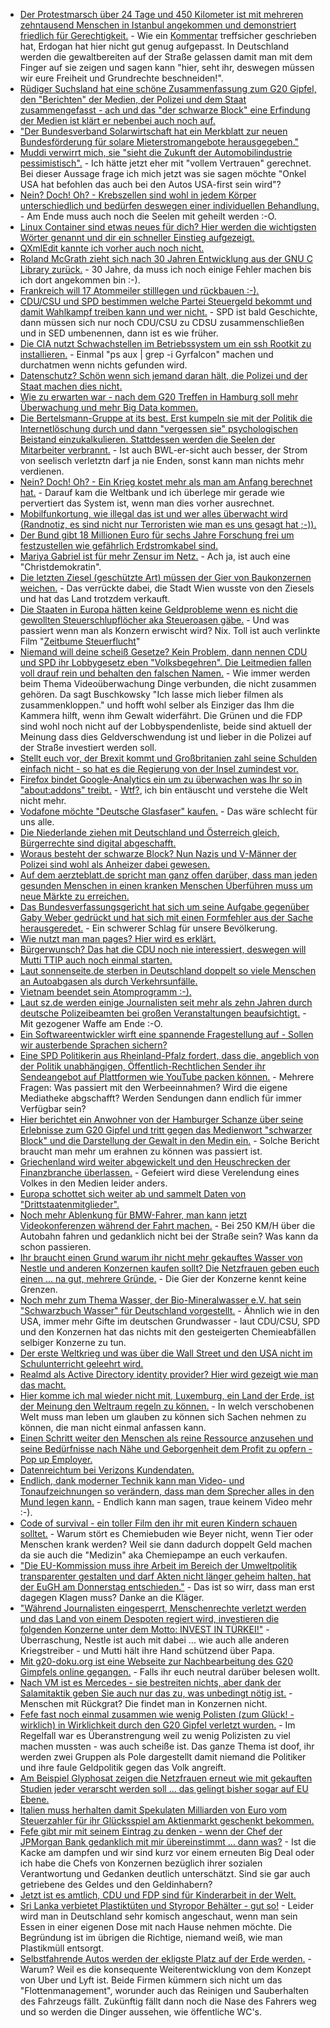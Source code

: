 * [Der Protestmarsch über 24 Tage und 450 Kilometer ist mit mehreren zehntausend Menschen in Istanbul angekommen und demonstriert friedlich für Gerechtigkeit.](https://www.heise.de/tp/features/Istanbul-Millionen-demonstrieren-fuer-Gerechtigkeit-3767738.html) - Wie ein [Kommentar](https://www.heise.de/forum/Telepolis/Kommentare/Istanbul-Millionen-demonstrieren-fuer-Gerechtigkeit/das-kommt-davon-wenn-man-alle-gewaltbereiten-Gruppen-ins-Gefaengnis-sperrt/posting-30676963/show/) treffsicher geschrieben hat, Erdogan hat hier nicht gut genug aufgepasst. In Deutschland werden die gewaltbereiten auf der Straße gelassen damit man mit dem Finger auf sie zeigen und sagen kann "hier, seht ihr, deswegen müssen wir eure Freiheit und Grundrechte beschneiden!".
* [Rüdiger Suchsland hat eine schöne Zusammenfassung zum G20 Gipfel, den "Berichten" der Medien, der Polizei und dem Staat zusammengefasst - ach und das "der schwarze Block" eine Erfindung der Medien ist klärt er nebenbei auch noch auf.](https://www.heise.de/tp/features/Ins-Auge-des-Betrachters-3767731.html)
* ["Der Bundesverband Solarwirtschaft hat ein Merkblatt zur neuen Bundesförderung für solare Mieterstromangebote herausgegeben."](http://www.sonnenseite.com/de/energie/merkblatt-zur-neuen-mieterstrom-foerderung-veroeffentlicht.html)
* [Muddi verwirrt mich, sie "sieht die Zukunft der Automobilindustrie pessimistisch".](https://www.golem.de/news/deutschland-merkel-sieht-zukunft-der-autoindustrie-pessimistisch-1707-128813.html) - Ich hätte jetzt eher mit "vollem Vertrauen" gerechnet. Bei dieser Aussage frage ich mich jetzt was sie sagen möchte "Onkel USA hat befohlen das auch bei den Autos USA-first sein wird"?
* [Nein? Doch! Oh? - Krebszellen sind wohl in jedem Körper unterschiedlich und bedürfen deswegen einer individuellen Behandlung.]( TestActiveDeletionLimitBatchjobFactory_172.16.26.128-30678_product) - Am Ende muss auch noch die Seelen mit geheilt werden :-O.
* [Linux Container sind etwas neues für dich? Hier werden die wichtigsten Wörter genannt und dir ein schneller Einstieg aufgezeigt.](https://opensource.com/article/17/7/how-linux-containers-evolved)
* [QXmlEdit kannte ich vorher auch noch nicht.](https://opensource.com/article/17/7/7-ways-handle-xml-qxmledit)
* [Roland McGrath zieht sich nach 30 Jahren Entwicklung aus der GNU C Library zurück.](https://www.heise.de/developer/meldung/GNU-C-Library-Roland-McGrath-zieht-sich-zurueck-3767790.html) - 30 Jahre, da muss ich noch einige Fehler machen bis ich dort angekommen bin :-).
* [Frankreich will 17 Atommeiler stilllegen und rückbauen :-).](https://www.heise.de/newsticker/meldung/Frankreich-koennte-bis-zu-17-Atomreaktoren-abschalten-3767988.html)
* [CDU/CSU und SPD bestimmen welche Partei Steuergeld bekommt und damit Wahlkampf treiben kann und wer nicht.](https://www.heise.de/tp/features/Verfassungsfeindlichen-Parteien-soll-Steuergeld-verwehrt-bleiben-3767861.html) - SPD ist bald Geschichte, dann müssen sich nur noch CDU/CSU zu CDSU zusammenschließen und in SED umbenennen, dann ist es wie früher.
* [Die CIA nutzt Schwachstellen im Betriebssystem um ein ssh Rootkit zu installieren.](https://www.pro-linux.de/news/1/24924/cia-programme-zum-stehlen-von-anmeldedaten-auch-f%C3%BCr-linux.html) - Einmal "ps aux | grep -i Gyrfalcon" machen und durchatmen wenn nichts gefunden wird.
* [Datenschutz? Schön wenn sich jemand daran hält, die Polizei und der Staat machen dies nicht.](https://www.golem.de/news/g20-hinweisportal-der-polizei-hamburg-hat-rechtliche-probleme-1707-128829.html)
* [Wie zu erwarten war - nach dem G20 Treffen in Hamburg soll mehr Überwachung und mehr Big Data kommen.](https://www.heise.de/newsticker/meldung/G20-Krawalle-Koalitionspolitiker-wollen-umfassende-europaeische-Extremistendatei-3768285.html)
* [Die Bertelsmann-Gruppe at its best. Erst kumpeln sie mit der Politik die Internetlöschung durch und dann "vergessen sie" psychologischen Beistand einzukalkulieren. Stattdessen werden die Seelen der Mitarbeiter verbrannt.](https://www.heise.de/newsticker/meldung/Alltag-im-Facebook-Loeschteam-Nach-der-ersten-Enthauptung-geheult-3768497.html) - Ist auch BWL-er-sicht auch besser, der Strom von seelisch verletztn darf ja nie Enden, sonst kann man nichts mehr verdienen.
* [Nein? Doch! Oh? - Ein Krieg kostet mehr als man am Anfang berechnet hat.](https://www.heise.de/tp/features/Weltbank-berechnet-die-Kosten-des-Syrien-Kriegs-3768489.html) - Darauf kam die Weltbank und ich überlege mir gerade wie pervertiert das System ist, wenn man dies vorher ausrechnet.
* [Mobilfunkortung, wie illegal das ist und wer alles überwacht wird (Randnotiz, es sind nicht nur Terroristen wie man es uns gesagt hat ;-)).](https://www.golem.de/news/handyortung-wir-ahnungslosen-insassen-der-funkzelle-1707-128837.html)
* [Der Bund gibt 18 Millionen Euro für sechs Jahre Forschung frei um festzustellen wie gefährlich Erdstromkabel sind.](https://www.heise.de/newsticker/meldung/Bund-laesst-moegliche-Gesundheitsrisiken-von-Stromleitungen-erforschen-3768739.html)
* [Mariya Gabriel ist für mehr Zensur im Netz.](https://www.heise.de/newsticker/meldung/Neue-EU-Digitalkommissarin-Oettinger-Nachfolgerin-Gabriel-ist-im-Amt-3769152.html) - Ach ja, ist auch eine "Christdemokratin".
* [Die letzten Ziesel (geschützte Art) müssen der Gier von Baukonzernen weichen.](https://netzfrauen.org/2017/07/11/ziesel/) - Das verrückte dabei, die Stadt Wien wusste von den Ziesels und hat das Land trotzdem verkauft.
* [Die Staaten in Europa hätten keine Geldprobleme wenn es nicht die gewollten Steuerschlupflöcher aka Steueroasen gäbe.](https://netzfrauen.org/2017/07/11/steuerflucht/) - Und was passiert wenn man als Konzern erwischt wird? Nix. Toll ist auch verlinkte Film "[Zeitbume Steuerflucht](http://www.arte.tv/guide/de/047158-000/zeitbombe-steuerflucht)"
* [Niemand will deine scheiß Gesetze? Kein Problem, dann nennen CDU und SPD ihr Lobbygesetz eben "Volksbegehren". Die Leitmedien fallen voll drauf rein und behalten den falschen Namen.](https://www.heise.de/newsticker/meldung/Volksbegehren-Bis-zu-2500-Kameras-an-gefaehrlichen-Orten-in-Berlin-3769501.html) - Wie immer werden beim Thema Videoüberwachung Dinge verbunden, die nicht zusammen gehören. Da sagt Buschkowsky "Ich lasse mich lieber filmen als zusammenkloppen." und hofft wohl selber als Einziger das Ihm die Kammera hilft, wenn ihm Gewalt widerfährt. Die Grünen und die FDP sind wohl noch nicht auf der Lobbyspendenliste, beide sind aktuell der Meinung dass dies Geldverschwendung ist und lieber in die Polizei auf der Straße investiert werden soll.
* [Stellt euch vor, der Brexit kommt und Großbritanien zahl seine Schulden einfach nicht - so hat es die Regierung von der Insel zumindest vor.](https://blog.fefe.de/?ts=a79b84c8)
* [Firefox bindet Google-Analytics ein um zu überwachen was Ihr so in "about:addons" treibt.](https://twitter.com/NicolasPetton/status/884694176515936256) - [Wtf?](https://tuxproject.de/blog/2017/02/chromefox-ende/), ich bin entäuscht und verstehe die Welt nicht mehr.
* [Vodafone möchte "Deutsche Glasfaser" kaufen.](https://www.golem.de/news/festnetz-vodafone-will-offenbar-deutsche-glasfaser-kaufen-1707-128887.html) - Das wäre schlecht für uns alle.
* [Die Niederlande ziehen mit Deutschland und Österreich gleich, Bürgerrechte sind digital abgeschafft.](https://www.heise.de/newsticker/meldung/Niederlande-verabschieden-umstrittenes-Abhoergesetz-3770403.html)
* [Woraus besteht der schwarze Block? Nun Nazis und V-Männer der Polizei sind wohl als Anheizer dabei gewesen.](https://www.heise.de/tp/news/Und-wer-war-noch-so-im-Schwarzen-Block-in-Hamburg-3770308.html)
* [Auf dem aerzteblatt.de spricht man ganz offen darüber, dass man jeden gesunden Menschen in einen kranken Menschen Überführen muss um neue Märkte zu erreichen.](http://npr.news.eulu.info/2017/07/12/der-arzt-als-trojanisches-pferd-verschwoerungstheorie-nein-hier-der-beweis/)
* [Das Bundesverfassungsgericht hat sich um seine Aufgabe gegenüber Gaby Weber gedrückt und hat sich mit einen Formfehler aus der Sache herausgeredet.](https://blog.fefe.de/?ts=a798c2cd) - Ein schwerer Schlag für unsere Bevölkerung.
* [Wie nutzt man man pages? Hier wird es erklärt.](https://opensource.com/article/17/7/using-man-pages)
* [Bürgerwunsch? Das hat die CDU noch nie interessiert, deswegen will Mutti TTIP auch noch einmal starten.](https://www.heise.de/newsticker/meldung/Merkel-will-TTIP-Neustart-Plaedoyer-fuer-Freihandel-3769625.html)
* [Laut sonnenseite.de sterben in Deutschland doppelt so viele Menschen an Autoabgasen als durch Verkehrsunfälle.](http://www.sonnenseite.com/de/umwelt/unter-terrorismusverdacht.html)
* [Vietnam beendet sein Atomprogramm :-).](http://www.sonnenseite.com/de/politik/vietnam-beendet-sein-atomprogramm.html)
* [Laut sz.de werden einige Journalisten seit mehr als zehn Jahren durch deutsche Polizeibeamten bei großen Veranstaltungen beaufsichtigt.](https://blog.fefe.de/?ts=a79851c4) - Mit gezogener Waffe am Ende :-O.
* [Ein Softwareentwickler wirft eine spannende Fragestellung auf - Sollen wir austerbende Sprachen sichern?](https://opensource.com/article/17/7/half-world-languages-dying-save-them)
* [Eine SPD Politikerin aus Rheinland-Pfalz fordert, dass die, angeblich von der Politik unabhängigen, Öffentlich-Rechtlichen Sender ihr Sendeangebot auf Plattformen wie YouTube packen können.](https://www.golem.de/news/malu-dreyer-ard-und-zdf-wollen-bei-youtube-aktiver-werden-1707-128895.html) - Mehrere Fragen: Was passiert mit den Werbeeinnahmen? Wird die eigene Mediatheke abgschafft? Werden Sendungen dann endlich für immer Verfügbar sein?
* [Hier berichtet ein Anwohner von der Hamburger Schanze über seine Erlebnisse zum G20 Gipfel und tritt gegen das Medienwort "schwarzer Block" und die Darstellung der Gewalt in den Medin ein.](http://npr.news.eulu.info/2017/07/13/moderne-g20-polizeiarbeit-ein-klima-der-angst-ohnmacht-und-wut/?pk_campaign=feed&pk_kwd=moderne-g20-polizeiarbeit-ein-klima-der-angst-ohnmacht-und-wut) - Solche Bericht braucht man mehr um erahnen zu können was passiert ist.
* [Griechenland wird weiter abgewickelt und den Heuschrecken der Finanzbranche überlassen.](https://www.heise.de/tp/features/Das-Defizitverfahren-gegen-Griechenland-wird-abgeschlossen-3770575.html) - Gefeiert wird diese Verelendung eines Volkes in den Medien leider anders.
* [Europa schottet sich weiter ab und sammelt Daten von "Drittstaatenmitglieder".](https://www.heise.de/newsticker/meldung/Smart-Borders-Gruenes-Licht-fuer-biometrische-Grenzkontrollen-im-EU-Parlament-3770932.html)
* [Noch mehr Ablenkung für BMW-Fahrer, man kann jetzt Videokonferenzen während der Fahrt machen.](https://www.golem.de/news/arbeiten-beim-pendeln-5er-bmw-mit-skype-anbindung-fuer-die-konferenz-unterwegs-1707-128914.html) - Bei 250 KM/H über die Autobahn fahren und gedanklich nicht bei der Straße sein? Was kann da schon passieren.
* [Ihr braucht einen Grund warum ihr nicht mehr gekauftes Wasser von Nestle und anderen Konzernen kaufen sollt? Die Netzfrauen geben euch einen ... na gut, mehrere Gründe.](https://netzfrauen.org/2017/07/14/nestle-flint/) - Die Gier der Konzerne kennt keine Grenzen.
* [Noch mehr zum Thema Wasser, der Bio-Mineralwasser e.V. hat sein "Schwarzbuch Wasser" für Deutschland vorgestellt.](http://www.sonnenseite.com/de/umwelt/qualitaetsgemeinschaft-bio-mineralwasser-e.v.-veroeffentlicht-schwarzbuch-wasser.html) - Ähnlich wie in den USA, immer mehr Gifte im deutschen Grundwasser - laut CDU/CSU, SPD und den Konzernen hat das nichts mit den gesteigerten Chemieabfällen selbiger Konzerne zu tun.
* [Der erste Weltkrieg und was über die Wall Street und den USA nicht im Schulunterricht geleehrt wird.](https://www.heise.de/tp/features/Der-Kriegseintritt-der-USA-1917-3771284.html)
* [Realmd als Active Directory identity provider? Hier wird gezeigt wie man das macht.](https://www.percona.com/blog/2017/07/13/setting-percona-pam-active-directory-external-authentication/)
* [Hier komme ich mal wieder nicht mit, Luxemburg, ein Land der Erde, ist der Meinung den Weltraum regeln zu können.](https://www.heise.de/newsticker/meldung/Bodenschaetze-aus-dem-All-Luxemburg-regelt-Bergbau-im-Weltraum-3771151.html) - In welch verschobenen Welt muss man leben um glauben zu können sich Sachen nehmen zu können, die man nicht einmal anfassen kann.
* [Einen Schritt weiter den Menschen als reine Ressource anzusehen und seine Bedürfnisse nach Nähe und Geborgenheit dem Profit zu opfern - Pop up Employer.](https://blog.fefe.de/?ts=a7995bf4)
* [Datenreichtum bei Verizons Kundendaten.](https://www.heise.de/security/meldung/Daten-von-Millionen-Verizon-Kunden-waren-ungeschuetzt-3770874.html)
* [Endlich, dank moderner Technik kann man Video- und Tonaufzeichnungen so verändern, dass man dem Sprecher alles in den Mund legen kann.](https://www.heise.de/newsticker/meldung/Fake-Speech-KI-hilft-beim-Aendern-von-Lippenbewegungen-3770821.html) - Endlich kann man sagen, traue keinem Video mehr :-).
* [Code of survival - ein toller Film den ihr mit euren Kindern schauen solltet.](http://codeofsurvival.com) - Warum stört es Chemiebuden wie Beyer nicht, wenn Tier oder Menschen krank werden? Weil sie dann dadurch doppelt Geld machen da sie auch die "Medizin" aka Chemiepampe an euch verkaufen.
* ["Die EU-Kommission muss ihre Arbeit im Bereich der Umweltpolitik transparenter gestalten und darf Akten nicht länger geheim halten, hat der EuGH am Donnerstag entschieden."](http://www.lto.de/recht/kanzleien-unternehmen/k/luther-saint-gobain-eugh-kommission-umweltpolitik-transparenz-c6015p) - Das ist so wirr, dass man erst dagegen Klagen muss? Danke an die Kläger.
* ["Während Journalisten eingesperrt, Menschenrechte verletzt werden und das Land von einem Despoten regiert wird, investieren die folgenden Konzerne unter dem Motto: INVEST IN TÜRKEI!"](https://netzfrauen.org/2017/07/14/erdogan-eu/) - Überraschung, Nestle ist auch mit dabei ... wie auch alle anderen Kriegstreiber - und Mutti hält ihre Hand schützend über Papa.
* [Mit g20-doku.org ist eine Webseite zur Nachbearbeitung des G20 Gimpfels online gegangen.](https://g20-doku.org/) - Falls ihr euch neutral darüber belesen wollt.
* [Nach VM ist es Mercedes - sie bestreiten nichts, aber dank der Salamitaktik geben Sie auch nur das zu, was unbedingt nötig ist.](https://www.heise.de/newsticker/meldung/Abgas-Skandal-KBA-findet-angeblich-deutliche-Hinweise-auf-illegale-Abschalteinrichtungen-in-Mercedes-3772058.html) - Menschen mit Rückgrat? Die findet man in Konzernen nicht.
* [Fefe fast noch einmal zusammen wie wenig Polisten (zum Glück! - wirklich) in Wirklichkeit durch den G20 Gipfel verletzt wurden.](https://blog.fefe.de/?ts=a7961805) - Im Regelfall war es Überanstrengung weil zu wenig Polizisten zu viel machen mussten - was auch scheiße ist. Das ganze Thema ist doof, ihr werden zwei Gruppen als Pole dargestellt damit niemand die Politiker und ihre faule Geldpolitik gegen das Volk angreift.
* [Am Beispiel Glyphosat zeigen die Netzfrauen erneut wie mit gekauften Studien jeder verarscht werden soll ... das gelingt bisher sogar auf EU Ebene.](https://netzfrauen.org/2017/07/14/acker-gift/)
* [Italien muss herhalten damit Spekulaten Milliarden von Euro vom Steuerzahler für ihr Glücksspiel am Aktienmarkt geschenkt bekommen.](https://www.heise.de/tp/features/Die-Angst-der-Finanzminister-vor-der-Schulden-Billion-3771783.html)
* [Fefe gibt mir mit seinem Eintrag zu denken - wenn der Chef der JPMorgan Bank gedanklich mit mir übereinstimmt ... dann was?](https://blog.fefe.de/?ts=a7978e4f) - Ist die Kacke am dampfen und wir sind kurz vor einem erneuten Big Deal oder ich habe die Chefs von Konzernen bezüglich ihrer sozialen Verantwortung und Gedanken deutlich unterschätzt. Sind sie gar auch getriebene des Geldes und den Geldinhabern?
* [Jetzt ist es amtlich, CDU und FDP sind für Kinderarbeit in der Welt.](http://www.sonnenseite.com/de/politik/produkte-aus-kinderarbeit-wieder-zulaessig.html)
* [Sri Lanka verbietet Plastiktüten und Styropor Behälter - gut so!](https://netzfrauen.org/2017/07/15/53133/) - Leider wird man in Deutschland sehr komisch angeschaut, wenn man sein Essen in einer eigenen Dose mit nach Hause nehmen möchte. Die Begründung ist im übrigen die Richtige, niemand weiß, wie man Plastikmüll entsorgt.
* [Selbstfahrende Autos werden der ekligste Platz auf der Erde werden.](http://www.thetruthaboutcars.com/2017/07/self-driving-taxis-will-become-the-most-disgusting-spaces-on-earth/) - Warum? Weil es die konsequente Weiterentwicklung von dem Konzept von Uber und Lyft ist. Beide Firmen kümmern sich nicht um das "Flottenmanagement", worunder auch das Reinigen und Sauberhalten des Fahrzeugs fällt. Zukünftig fällt dann noch die Nase des Fahrers weg und so werden die Dinger aussehen, wie öffentliche WC's.
